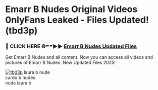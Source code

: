 # Emarr B Nudes Original Videos 0nlyFans Leaked - Files Updated! (tbd3p)

<h3>🔴 CLICK HERE 🌐==►► <a href="https://tinyurl.com/52m3yx9h" rel="nofollow">Emarr B Nudes Updated Files</a></h3>

Get Emarr B Nudes and all content. Now you can access all videos and pictures of Emarr B Nudes. New Updated Files 2025!

[![tbd3p](https://i.imgur.com/TnHtlc8.gif)](https://tinyurl.com/52m3yx9h)
laura b nude<br>
cardo b nudes<br>
nude laura b